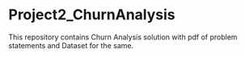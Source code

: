 # Project2_ChurnAnalysis
This repository contains Churn Analysis solution with pdf of problem statements and Dataset for the same.
